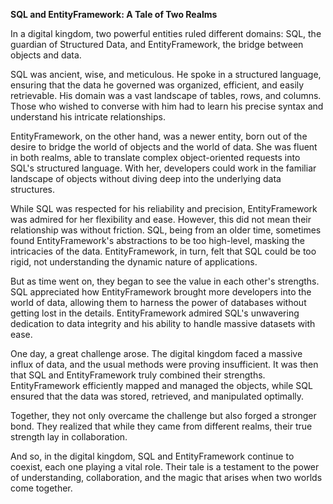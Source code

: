 **SQL and EntityFramework: A Tale of Two Realms**

In a digital kingdom, two powerful entities ruled different domains: SQL, the guardian of Structured Data, and EntityFramework, the bridge between objects and data.

SQL was ancient, wise, and meticulous. He spoke in a structured language, ensuring that the data he governed was organized, efficient, and easily retrievable. His domain was a vast landscape of tables, rows, and columns. Those who wished to converse with him had to learn his precise syntax and understand his intricate relationships.

EntityFramework, on the other hand, was a newer entity, born out of the desire to bridge the world of objects and the world of data. She was fluent in both realms, able to translate complex object-oriented requests into SQL's structured language. With her, developers could work in the familiar landscape of objects without diving deep into the underlying data structures.

While SQL was respected for his reliability and precision, EntityFramework was admired for her flexibility and ease. However, this did not mean their relationship was without friction. SQL, being from an older time, sometimes found EntityFramework's abstractions to be too high-level, masking the intricacies of the data. EntityFramework, in turn, felt that SQL could be too rigid, not understanding the dynamic nature of applications.

But as time went on, they began to see the value in each other's strengths. SQL appreciated how EntityFramework brought more developers into the world of data, allowing them to harness the power of databases without getting lost in the details. EntityFramework admired SQL's unwavering dedication to data integrity and his ability to handle massive datasets with ease.

One day, a great challenge arose. The digital kingdom faced a massive influx of data, and the usual methods were proving insufficient. It was then that SQL and EntityFramework truly combined their strengths. EntityFramework efficiently mapped and managed the objects, while SQL ensured that the data was stored, retrieved, and manipulated optimally.

Together, they not only overcame the challenge but also forged a stronger bond. They realized that while they came from different realms, their true strength lay in collaboration.

And so, in the digital kingdom, SQL and EntityFramework continue to coexist, each one playing a vital role. Their tale is a testament to the power of understanding, collaboration, and the magic that arises when two worlds come together.